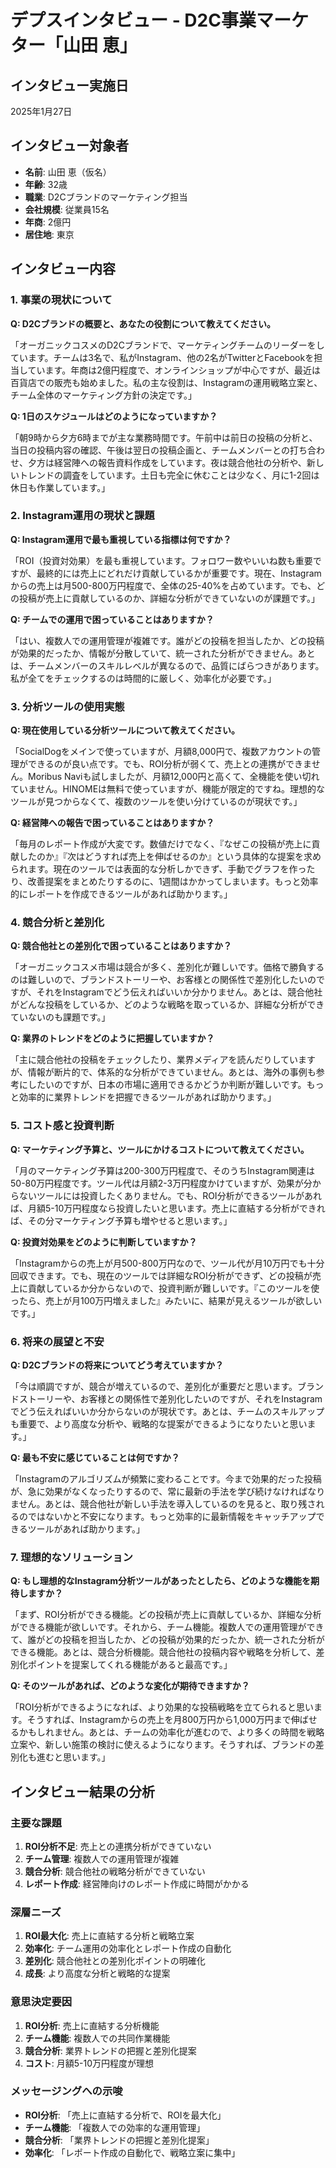 # デプスインタビュー - D2C事業マーケター「山田 恵」

## インタビュー実施日
2025年1月27日

## インタビュー対象者
- **名前**: 山田 恵（仮名）
- **年齢**: 32歳
- **職業**: D2Cブランドのマーケティング担当
- **会社規模**: 従業員15名
- **年商**: 2億円
- **居住地**: 東京

## インタビュー内容

### 1. 事業の現状について

**Q: D2Cブランドの概要と、あなたの役割について教えてください。**

「オーガニックコスメのD2Cブランドで、マーケティングチームのリーダーをしています。チームは3名で、私がInstagram、他の2名がTwitterとFacebookを担当しています。年商は2億円程度で、オンラインショップが中心ですが、最近は百貨店での販売も始めました。私の主な役割は、Instagramの運用戦略立案と、チーム全体のマーケティング方針の決定です。」

**Q: 1日のスケジュールはどのようになっていますか？**

「朝9時から夕方6時までが主な業務時間です。午前中は前日の投稿の分析と、当日の投稿内容の確認、午後は翌日の投稿企画と、チームメンバーとの打ち合わせ、夕方は経営陣への報告資料作成をしています。夜は競合他社の分析や、新しいトレンドの調査をしています。土日も完全に休むことは少なく、月に1-2回は休日も作業しています。」

### 2. Instagram運用の現状と課題

**Q: Instagram運用で最も重視している指標は何ですか？**

「ROI（投資対効果）を最も重視しています。フォロワー数やいいね数も重要ですが、最終的には売上にどれだけ貢献しているかが重要です。現在、Instagramからの売上は月500-800万円程度で、全体の25-40%を占めています。でも、どの投稿が売上に貢献しているのか、詳細な分析ができていないのが課題です。」

**Q: チームでの運用で困っていることはありますか？**

「はい、複数人での運用管理が複雑です。誰がどの投稿を担当したか、どの投稿が効果的だったか、情報が分散していて、統一された分析ができません。あとは、チームメンバーのスキルレベルが異なるので、品質にばらつきがあります。私が全てをチェックするのは時間的に厳しく、効率化が必要です。」

### 3. 分析ツールの使用実態

**Q: 現在使用している分析ツールについて教えてください。**

「SocialDogをメインで使っていますが、月額8,000円で、複数アカウントの管理ができるのが良い点です。でも、ROI分析が弱くて、売上との連携ができません。Moribus Naviも試しましたが、月額12,000円と高くて、全機能を使い切れていません。HINOMEは無料で使っていますが、機能が限定的ですね。理想的なツールが見つからなくて、複数のツールを使い分けているのが現状です。」

**Q: 経営陣への報告で困っていることはありますか？**

「毎月のレポート作成が大変です。数値だけでなく、『なぜこの投稿が売上に貢献したのか』『次はどうすれば売上を伸ばせるのか』という具体的な提案を求められます。現在のツールでは表面的な分析しかできず、手動でグラフを作ったり、改善提案をまとめたりするのに、1週間はかかってしまいます。もっと効率的にレポートを作成できるツールがあれば助かります。」

### 4. 競合分析と差別化

**Q: 競合他社との差別化で困っていることはありますか？**

「オーガニックコスメ市場は競合が多く、差別化が難しいです。価格で勝負するのは難しいので、ブランドストーリーや、お客様との関係性で差別化したいのですが、それをInstagramでどう伝えればいいか分かりません。あとは、競合他社がどんな投稿をしているか、どのような戦略を取っているか、詳細な分析ができていないのも課題です。」

**Q: 業界のトレンドをどのように把握していますか？**

「主に競合他社の投稿をチェックしたり、業界メディアを読んだりしていますが、情報が断片的で、体系的な分析ができていません。あとは、海外の事例も参考にしたいのですが、日本の市場に適用できるかどうか判断が難しいです。もっと効率的に業界トレンドを把握できるツールがあれば助かります。」

### 5. コスト感と投資判断

**Q: マーケティング予算と、ツールにかけるコストについて教えてください。**

「月のマーケティング予算は200-300万円程度で、そのうちInstagram関連は50-80万円程度です。ツール代は月額2-3万円程度かけていますが、効果が分からないツールには投資したくありません。でも、ROI分析ができるツールがあれば、月額5-10万円程度なら投資したいと思います。売上に直結する分析ができれば、その分マーケティング予算も増やせると思います。」

**Q: 投資対効果をどのように判断していますか？**

「Instagramからの売上が月500-800万円なので、ツール代が月10万円でも十分回収できます。でも、現在のツールでは詳細なROI分析ができず、どの投稿が売上に貢献しているか分からないので、投資判断が難しいです。『このツールを使ったら、売上が月100万円増えました』みたいに、結果が見えるツールが欲しいです。」

### 6. 将来の展望と不安

**Q: D2Cブランドの将来についてどう考えていますか？**

「今は順調ですが、競合が増えているので、差別化が重要だと思います。ブランドストーリーや、お客様との関係性で差別化したいのですが、それをInstagramでどう伝えればいいか分からないのが現状です。あとは、チームのスキルアップも重要で、より高度な分析や、戦略的な提案ができるようになりたいと思います。」

**Q: 最も不安に感じていることは何ですか？**

「Instagramのアルゴリズムが頻繁に変わることです。今まで効果的だった投稿が、急に効果がなくなったりするので、常に最新の手法を学び続けなければなりません。あとは、競合他社が新しい手法を導入しているのを見ると、取り残されるのではないかと不安になります。もっと効率的に最新情報をキャッチアップできるツールがあれば助かります。」

### 7. 理想的なソリューション

**Q: もし理想的なInstagram分析ツールがあったとしたら、どのような機能を期待しますか？**

「まず、ROI分析ができる機能。どの投稿が売上に貢献しているか、詳細な分析ができる機能が欲しいです。それから、チーム機能。複数人での運用管理ができて、誰がどの投稿を担当したか、どの投稿が効果的だったか、統一された分析ができる機能。あとは、競合分析機能。競合他社の投稿内容や戦略を分析して、差別化ポイントを提案してくれる機能があると最高です。」

**Q: そのツールがあれば、どのような変化が期待できますか？**

「ROI分析ができるようになれば、より効果的な投稿戦略を立てられると思います。そうすれば、Instagramからの売上を月800万円から1,000万円まで伸ばせるかもしれません。あとは、チームの効率化が進むので、より多くの時間を戦略立案や、新しい施策の検討に使えるようになります。そうすれば、ブランドの差別化も進むと思います。」

## インタビュー結果の分析

### 主要な課題
1. **ROI分析不足**: 売上との連携分析ができていない
2. **チーム管理**: 複数人での運用管理が複雑
3. **競合分析**: 競合他社の戦略分析ができていない
4. **レポート作成**: 経営陣向けのレポート作成に時間がかかる

### 深層ニーズ
1. **ROI最大化**: 売上に直結する分析と戦略立案
2. **効率化**: チーム運用の効率化とレポート作成の自動化
3. **差別化**: 競合他社との差別化ポイントの明確化
4. **成長**: より高度な分析と戦略的な提案

### 意思決定要因
1. **ROI分析**: 売上に直結する分析機能
2. **チーム機能**: 複数人での共同作業機能
3. **競合分析**: 業界トレンドの把握と差別化提案
4. **コスト**: 月額5-10万円程度が理想

### メッセージングへの示唆
- **ROI分析**: 「売上に直結する分析で、ROIを最大化」
- **チーム機能**: 「複数人での効率的な運用管理」
- **競合分析**: 「業界トレンドの把握と差別化提案」
- **効率化**: 「レポート作成の自動化で、戦略立案に集中」
